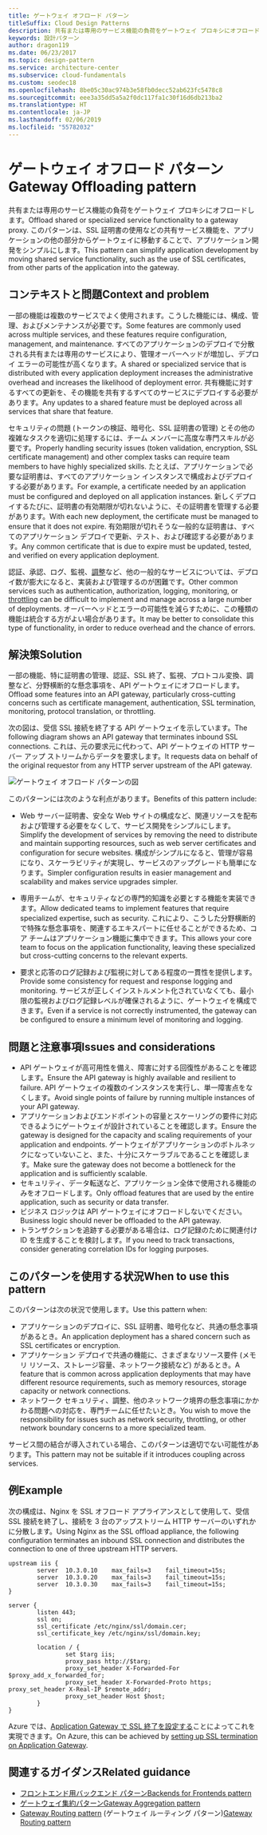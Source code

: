 ```yaml
---
title: ゲートウェイ オフロード パターン
titleSuffix: Cloud Design Patterns
description: 共有または専用のサービス機能の負荷をゲートウェイ プロキシにオフロードします。
keywords: 設計パターン
author: dragon119
ms.date: 06/23/2017
ms.topic: design-pattern
ms.service: architecture-center
ms.subservice: cloud-fundamentals
ms.custom: seodec18
ms.openlocfilehash: 8be05c30ac974b3e58fb0decc52ab623fc5478c8
ms.sourcegitcommit: eee3a35dd5a5a2f0dc117fa1c30f16d6db213ba2
ms.translationtype: HT
ms.contentlocale: ja-JP
ms.lasthandoff: 02/06/2019
ms.locfileid: "55782032"
---
```

# <a name="gateway-offloading-pattern"></a><span data-ttu-id="3ebcb-104">ゲートウェイ オフロード パターン</span><span class="sxs-lookup"><span data-stu-id="3ebcb-104">Gateway Offloading pattern</span></span>

<span data-ttu-id="3ebcb-105">共有または専用のサービス機能の負荷をゲートウェイ プロキシにオフロードします。</span><span class="sxs-lookup"><span data-stu-id="3ebcb-105">Offload shared or specialized service functionality to a gateway proxy.</span></span> <span data-ttu-id="3ebcb-106">このパターンは、SSL 証明書の使用などの共有サービス機能を、アプリケーションの他の部分からゲートウェイに移動することで、アプリケーション開発をシンプルにします。</span><span class="sxs-lookup"><span data-stu-id="3ebcb-106">This pattern can simplify application development by moving shared service functionality, such as the use of SSL certificates, from other parts of the application into the gateway.</span></span>

## <a name="context-and-problem"></a><span data-ttu-id="3ebcb-107">コンテキストと問題</span><span class="sxs-lookup"><span data-stu-id="3ebcb-107">Context and problem</span></span>

<span data-ttu-id="3ebcb-108">一部の機能は複数のサービスでよく使用されます。こうした機能には、構成、管理、およびメンテナンスが必要です。</span><span class="sxs-lookup"><span data-stu-id="3ebcb-108">Some features are commonly used across multiple services, and these features require configuration, management, and maintenance.</span></span> <span data-ttu-id="3ebcb-109">すべてのアプリケーションのデプロイで分散される共有または専用のサービスにより、管理オーバーヘッドが増加し、デプロイ エラーの可能性が高くなります。</span><span class="sxs-lookup"><span data-stu-id="3ebcb-109">A shared or specialized service that is distributed with every application deployment increases the administrative overhead and increases the likelihood of deployment error.</span></span> <span data-ttu-id="3ebcb-110">共有機能に対するすべての更新を、その機能を共有するすべてのサービスにデプロイする必要があります。</span><span class="sxs-lookup"><span data-stu-id="3ebcb-110">Any updates to a shared feature must be deployed across all services that share that feature.</span></span>

<span data-ttu-id="3ebcb-111">セキュリティの問題 (トークンの検証、暗号化、SSL 証明書の管理) とその他の複雑なタスクを適切に処理するには、チーム メンバーに高度な専門スキルが必要です。</span><span class="sxs-lookup"><span data-stu-id="3ebcb-111">Properly handling security issues (token validation, encryption, SSL certificate management) and other complex tasks can require team members to have highly specialized skills.</span></span> <span data-ttu-id="3ebcb-112">たとえば、アプリケーションで必要な証明書は、すべてのアプリケーション インスタンスで構成およびデプロイする必要があります。</span><span class="sxs-lookup"><span data-stu-id="3ebcb-112">For example, a certificate needed by an application must be configured and deployed on all application instances.</span></span> <span data-ttu-id="3ebcb-113">新しくデプロイするたびに、証明書の有効期限が切れないように、その証明書を管理する必要があります。</span><span class="sxs-lookup"><span data-stu-id="3ebcb-113">With each new deployment, the certificate must be managed to ensure that it does not expire.</span></span> <span data-ttu-id="3ebcb-114">有効期限が切れそうな一般的な証明書は、すべてのアプリケーション デプロイで更新、テスト、および確認する必要があります。</span><span class="sxs-lookup"><span data-stu-id="3ebcb-114">Any common certificate that is due to expire must be updated, tested, and verified on every application deployment.</span></span>

<span data-ttu-id="3ebcb-115">認証、承認、ログ、監視、[調整](./throttling.md)など、他の一般的なサービスについては、デプロイ数が膨大になると、実装および管理するのが困難です。</span><span class="sxs-lookup"><span data-stu-id="3ebcb-115">Other common services such as authentication, authorization, logging, monitoring, or [throttling](./throttling.md) can be difficult to implement and manage across a large number of deployments.</span></span> <span data-ttu-id="3ebcb-116">オーバーヘッドとエラーの可能性を減らすために、この種類の機能は統合する方がよい場合があります。</span><span class="sxs-lookup"><span data-stu-id="3ebcb-116">It may be better to consolidate this type of functionality, in order to reduce overhead and the chance of errors.</span></span>

## <a name="solution"></a><span data-ttu-id="3ebcb-117">解決策</span><span class="sxs-lookup"><span data-stu-id="3ebcb-117">Solution</span></span>

<span data-ttu-id="3ebcb-118">一部の機能、特に証明書の管理、認証、SSL 終了、監視、プロトコル変換、調整など、分野横断的な懸念事項を、API ゲートウェイにオフロードします。</span><span class="sxs-lookup"><span data-stu-id="3ebcb-118">Offload some features into an API gateway, particularly cross-cutting concerns such as certificate management, authentication, SSL termination, monitoring, protocol translation, or throttling.</span></span>

<span data-ttu-id="3ebcb-119">次の図は、受信 SSL 接続を終了する API ゲートウェイを示しています。</span><span class="sxs-lookup"><span data-stu-id="3ebcb-119">The following diagram shows an API gateway that terminates inbound SSL connections.</span></span> <span data-ttu-id="3ebcb-120">これは、元の要求元に代わって、API ゲートウェイの HTTP サーバー アップ ストリームからデータを要求します。</span><span class="sxs-lookup"><span data-stu-id="3ebcb-120">It requests data on behalf of the original requestor from any HTTP server upstream of the API gateway.</span></span>

 ![ゲートウェイ オフロード パターンの図](./_images/gateway-offload.png)

<span data-ttu-id="3ebcb-122">このパターンには次のような利点があります。</span><span class="sxs-lookup"><span data-stu-id="3ebcb-122">Benefits of this pattern include:</span></span>

- <span data-ttu-id="3ebcb-123">Web サーバー証明書、安全な Web サイトの構成など、関連リソースを配布および管理する必要をなくして、サービス開発をシンプルにします。</span><span class="sxs-lookup"><span data-stu-id="3ebcb-123">Simplify the development of services by removing the need to distribute and maintain supporting resources, such as web server certificates and configuration for secure websites.</span></span> <span data-ttu-id="3ebcb-124">構成がシンプルになると、管理が容易になり、スケーラビリティが実現し、サービスのアップグレードも簡単になります。</span><span class="sxs-lookup"><span data-stu-id="3ebcb-124">Simpler configuration results in easier management and scalability and makes service upgrades simpler.</span></span>

- <span data-ttu-id="3ebcb-125">専用チームが、セキュリティなどの専門的知識を必要とする機能を実装できます。</span><span class="sxs-lookup"><span data-stu-id="3ebcb-125">Allow dedicated teams to implement features that require specialized expertise, such as security.</span></span> <span data-ttu-id="3ebcb-126">これにより、こうした分野横断的で特殊な懸念事項を、関連するエキスパートに任せることができるため、コア チームはアプリケーション機能に集中できます。</span><span class="sxs-lookup"><span data-stu-id="3ebcb-126">This allows your core team to focus on the application functionality, leaving these specialized but cross-cutting concerns to the relevant experts.</span></span>

- <span data-ttu-id="3ebcb-127">要求と応答のログ記録および監視に対してある程度の一貫性を提供します。</span><span class="sxs-lookup"><span data-stu-id="3ebcb-127">Provide some consistency for request and response logging and monitoring.</span></span> <span data-ttu-id="3ebcb-128">サービスが正しくインストルメント化されていなくても、最小限の監視およびログ記録レベルが確保されるように、ゲートウェイを構成できます。</span><span class="sxs-lookup"><span data-stu-id="3ebcb-128">Even if a service is not correctly instrumented, the gateway can be configured to ensure a minimum level of monitoring and logging.</span></span>

## <a name="issues-and-considerations"></a><span data-ttu-id="3ebcb-129">問題と注意事項</span><span class="sxs-lookup"><span data-stu-id="3ebcb-129">Issues and considerations</span></span>

- <span data-ttu-id="3ebcb-130">API ゲートウェイが高可用性を備え、障害に対する回復性があることを確認します。</span><span class="sxs-lookup"><span data-stu-id="3ebcb-130">Ensure the API gateway is highly available and resilient to failure.</span></span> <span data-ttu-id="3ebcb-131">API ゲートウェイの複数のインスタンスを実行し、単一障害点をなくします。</span><span class="sxs-lookup"><span data-stu-id="3ebcb-131">Avoid single points of failure by running multiple instances of your API gateway.</span></span>
- <span data-ttu-id="3ebcb-132">アプリケーションおよびエンドポイントの容量とスケーリングの要件に対応できるようにゲートウェイが設計されていることを確認します。</span><span class="sxs-lookup"><span data-stu-id="3ebcb-132">Ensure the gateway is designed for the capacity and scaling requirements of your application and endpoints.</span></span> <span data-ttu-id="3ebcb-133">ゲートウェイがアプリケーションのボトルネックになっていないこと、また、十分にスケーラブルであることを確認します。</span><span class="sxs-lookup"><span data-stu-id="3ebcb-133">Make sure the gateway does not become a bottleneck for the application and is sufficiently scalable.</span></span>
- <span data-ttu-id="3ebcb-134">セキュリティ、データ転送など、アプリケーション全体で使用される機能のみをオフロードします。</span><span class="sxs-lookup"><span data-stu-id="3ebcb-134">Only offload features that are used by the entire application, such as security or data transfer.</span></span>
- <span data-ttu-id="3ebcb-135">ビジネス ロジックは API ゲートウェイにオフロードしないでください。</span><span class="sxs-lookup"><span data-stu-id="3ebcb-135">Business logic should never be offloaded to the API gateway.</span></span>
- <span data-ttu-id="3ebcb-136">トランザクションを追跡する必要がある場合は、ログ記録のために関連付け ID を生成することを検討します。</span><span class="sxs-lookup"><span data-stu-id="3ebcb-136">If you need to track transactions, consider generating correlation IDs for logging purposes.</span></span>

## <a name="when-to-use-this-pattern"></a><span data-ttu-id="3ebcb-137">このパターンを使用する状況</span><span class="sxs-lookup"><span data-stu-id="3ebcb-137">When to use this pattern</span></span>

<span data-ttu-id="3ebcb-138">このパターンは次の状況で使用します。</span><span class="sxs-lookup"><span data-stu-id="3ebcb-138">Use this pattern when:</span></span>

- <span data-ttu-id="3ebcb-139">アプリケーションのデプロイに、SSL 証明書、暗号化など、共通の懸念事項があるとき。</span><span class="sxs-lookup"><span data-stu-id="3ebcb-139">An application deployment has a shared concern such as SSL certificates or encryption.</span></span>
- <span data-ttu-id="3ebcb-140">アプリケーション デプロイで共通の機能に、さまざまなリソース要件 (メモリ リソース、ストレージ容量、ネットワーク接続など) があるとき。</span><span class="sxs-lookup"><span data-stu-id="3ebcb-140">A feature that is common across application deployments that may have different resource requirements, such as memory resources, storage capacity or network connections.</span></span>
- <span data-ttu-id="3ebcb-141">ネットワーク セキュリティ、調整、他のネットワーク境界の懸念事項にかかわる問題への対応を、専門チームに任せたいとき。</span><span class="sxs-lookup"><span data-stu-id="3ebcb-141">You wish to move the responsibility for issues such as network security, throttling, or other network boundary concerns to a more specialized team.</span></span>

<span data-ttu-id="3ebcb-142">サービス間の結合が導入されている場合、このパターンは適切でない可能性があります。</span><span class="sxs-lookup"><span data-stu-id="3ebcb-142">This pattern may not be suitable if it introduces coupling across services.</span></span>

## <a name="example"></a><span data-ttu-id="3ebcb-143">例</span><span class="sxs-lookup"><span data-stu-id="3ebcb-143">Example</span></span>

<span data-ttu-id="3ebcb-144">次の構成は、Nginx を SSL オフロード アプライアンスとして使用して、受信 SSL 接続を終了し、接続を 3 台のアップストリーム HTTP サーバーのいずれかに分散します。</span><span class="sxs-lookup"><span data-stu-id="3ebcb-144">Using Nginx as the SSL offload appliance, the following configuration terminates an inbound SSL connection and distributes the connection to one of three upstream HTTP servers.</span></span>

```console
upstream iis {
        server  10.3.0.10    max_fails=3    fail_timeout=15s;
        server  10.3.0.20    max_fails=3    fail_timeout=15s;
        server  10.3.0.30    max_fails=3    fail_timeout=15s;
}

server {
        listen 443;
        ssl on;
        ssl_certificate /etc/nginx/ssl/domain.cer;
        ssl_certificate_key /etc/nginx/ssl/domain.key;

        location / {
                set $targ iis;
                proxy_pass http://$targ;
                proxy_set_header X-Forwarded-For $proxy_add_x_forwarded_for;
                proxy_set_header X-Forwarded-Proto https;
proxy_set_header X-Real-IP $remote_addr;
                proxy_set_header Host $host;
        }
}
```

<span data-ttu-id="3ebcb-145">Azure では、[Application Gateway で SSL 終了を設定する](/azure/application-gateway/tutorial-ssl-cli)ことによってこれを実現できます。</span><span class="sxs-lookup"><span data-stu-id="3ebcb-145">On Azure, this can be achieved by [setting up SSL termination on Application Gateway](/azure/application-gateway/tutorial-ssl-cli).</span></span>

## <a name="related-guidance"></a><span data-ttu-id="3ebcb-146">関連するガイダンス</span><span class="sxs-lookup"><span data-stu-id="3ebcb-146">Related guidance</span></span>

- [<span data-ttu-id="3ebcb-147">フロントエンド用バックエンド パターン</span><span class="sxs-lookup"><span data-stu-id="3ebcb-147">Backends for Frontends pattern</span></span>](./backends-for-frontends.md)
- [<span data-ttu-id="3ebcb-148">ゲートウェイ集約パターン</span><span class="sxs-lookup"><span data-stu-id="3ebcb-148">Gateway Aggregation pattern</span></span>](./gateway-aggregation.md)
- <span data-ttu-id="3ebcb-149">[Gateway Routing pattern](./gateway-routing.md) (ゲートウェイ ルーティング パターン)</span><span class="sxs-lookup"><span data-stu-id="3ebcb-149">[Gateway Routing pattern](./gateway-routing.md)</span></span>
